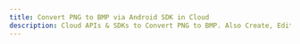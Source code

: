 ---title: Convert PNG to BMP via Android SDK in Clouddescription: Cloud APIs & SDKs to Convert PNG to BMP. Also Create, Edit & Render Microsoft Word & OpenOffice documents in the Cloud.---